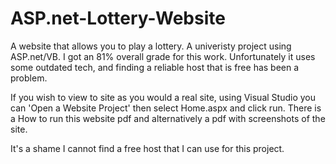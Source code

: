 # ASP.net-Lottery-Website
A website that allows you to play a lottery. A univeristy project using ASP.net/VB. I got an 81% overall grade for this work. Unfortunately it uses some outdated tech, and finding a reliable host that is free has been a problem.


If you wish to view to site as you would a real site, using Visual Studio you can 'Open a Website Project' then select Home.aspx and click run.
There is a How to run this website pdf and alternatively a pdf with screenshots of the site.

It's a shame I cannot find a free host that I can use for this project.
